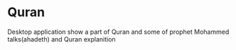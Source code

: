 # Quran
Desktop application show a part of Quran and some of prophet Mohammed talks(ahadeth) and Quran explanition
